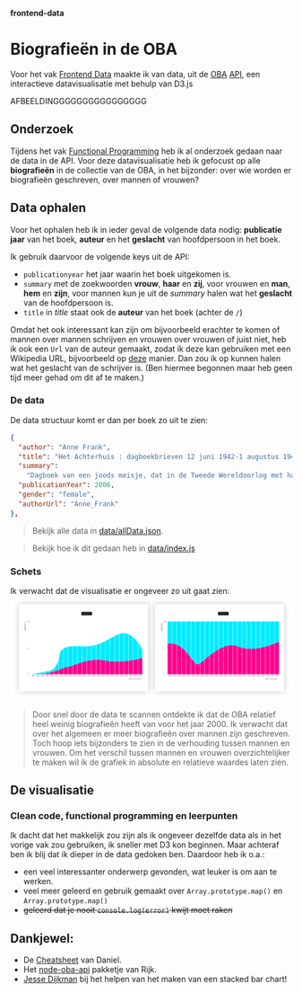 **frontend-data**

# Biografieën in de OBA

Voor het vak [Frontend Data](https://github.com/cmda-tt/course-18-19/tree/master/frontend-data) maakte ik van data, uit de [OBA](https://www.oba.nl) [API](https://zoeken.oba.nl/api/v1/), een interactieve datavisualisatie met behulp van D3.js

AFBEELDINGGGGGGGGGGGGGGGG

## Onderzoek

Tijdens het vak [Functional Programming](https://github.com/cmda-tt/course-18-19/tree/master/functional-programming) heb ik al onderzoek gedaan naar de data in de API. Voor deze datavisualisatie heb ik gefocust op alle **biografieën** in de collectie van de OBA, in het bijzonder: over wie worden er biografieën geschreven, over mannen of vrouwen?

## Data ophalen

Voor het ophalen heb ik in ieder geval de volgende data nodig: **publicatie jaar** van het boek, **auteur** en het **geslacht** van hoofdpersoon in het boek.

Ik gebruik daarvoor de volgende keys uit de API:

- `publicationyear` het jaar waarin het boek uitgekomen is.
- `summary` met de zoekwoorden **vrouw**, **haar** en **zij**, voor vrouwen en **man**, **hem** en **zijn**, voor mannen kun je uit de _summary_ halen wat het **geslacht** van de hoofdpersoon is.
- `title` in _title_ staat ook de **auteur** van het boek (achter de `/`)

Omdat het ook interessant kan zijn om bijvoorbeeld erachter te komen of mannen over mannen schrijven en vrouwen over vrouwen of juist niet, heb ik ook een `Url` van de auteur gemaakt, zodat ik deze kan gebruiken met een Wikipedia URL, bijvoorbeeld op [deze](https://medium.freecodecamp.org/the-ultimate-guide-to-web-scraping-with-node-js-daa2027dcd3) manier. Dan zou ik op kunnen halen wat het geslacht van de schrijver is. (Ben hiermee begonnen maar heb geen tijd meer gehad om dit af te maken.)

### De data

De data structuur komt er dan per boek zo uit te zien:

```json
{
  "author": "Anne Frank",
  "title": "Het Achterhuis : dagboekbrieven 12 juni 1942-1 augustus 1944",
  "summary":
    "Dagboek van een joods meisje, dat in de Tweede Wereldoorlog met haar ouders, zusje en anderen ondergedoken is in een achterhuis op een der Amsterdamse grachten. Zij spreekt zich met grote openhartigheid uit over alles wat haar van haar 13e tot haar 15e bezighoudt",
  "publicationYear": 2006,
  "gender": "female",
  "authorUrl": "Anne_Frank"
},
```

> Bekijk alle data in [data/allData.json](https://github.com/sterrevangeest/frontend-data/blob/master/data/allData.json).

> Bekijk hoe ik dit gedaan heb in [data/index.js](https://github.com/sterrevangeest/frontend-data/blob/master/data/index.js)

### Schets

Ik verwacht dat de visualisatie er ongeveer zo uit gaat zien: ![sketch](img/wireframe.png)

> Door snel door de data te scannen ontdekte ik dat de OBA relatief heel weinig biografieên heeft van voor het jaar 2000. Ik verwacht dat over het algemeen er meer biografieên over mannen zijn geschreven. Toch hoop iets bijzonders te zien in de verhouding tussen mannen en vrouwen. Om het verschil tussen mannen en vrouwen overzichtelijker te maken wil ik de grafiek in absolute en relatieve waardes laten zien.

## De visualisatie

### Clean code, functional programming en leerpunten

Ik dacht dat het makkelijk zou zijn als ik ongeveer dezelfde data als in het vorige vak zou gebruiken, ik sneller met D3 kon beginnen. Maar achteraf ben ik blij dat ik dieper in de data gedoken ben. Daardoor heb ik o.a.:

- een veel interessanter onderwerp gevonden, wat leuker is om aan te werken.
- veel meer geleerd en gebruik gemaakt over `Array.prototype.map()` en `Array.prototype.map()`
- ~~geleerd dat je nooit `console.log(error)` kwijt moet raken~~

## Dankjewel:

- De [Cheatsheet](https://github.com/DanielvandeVelde/functional-programming#cheatsheet) van Daniel.
- Het [node-oba-api](https://github.com/rijkvanzanten/node-oba-api) pakketje van Rijk.
- [Jesse Dijkman](https://github.com/jesseDijkman1) bij het helpen van het maken van een stacked bar chart!
